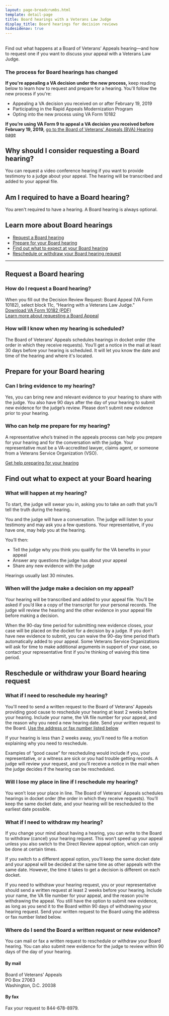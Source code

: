 ```yaml
---
layout: page-breadcrumbs.html
template: detail-page
title: Board hearings with a Veterans Law Judge
display_title: Board hearings for decision reviews
hidesidenav: true
---
```


<br>
<div itemprop="description" class="va-introtext">
Find out what happens at a Board of Veterans’ Appeals hearing—and how to request one if you want to discuss your appeal with a Veterans Law Judge.
</div>

<div class="usa-alert usa-alert-warning">
  <div class="usa-alert-body">
    <h3 class="usa-alert-heading">The process for Board hearings has changed</h3>
    <p><b>If you're appealing a VA decision under the new process,</b> keep reading below to learn how to request and prepare for a hearing. You'll follow the new process if you're:
      
- Appealing a VA decision you received on or after February 19, 2019
- Participating in the Rapid Appeals Modernization Program
- Opting into the new process using VA Form 10182
</p>
    <p><b>If you’re using VA Form 9 to appeal a VA decision you received before February 19, 2019,</b> 
<a href="/disability/file-an-appeal/board-of-veterans-appeals">go to the Board of Veterans' Appeals (BVA) Hearing page</a></p>
  </div>
</div>


## Why should I consider requesting a Board hearing?

You can request a video conference hearing if you want to provide testimony to a judge about your appeal. The hearing will be transcribed and added to your appeal file.

## Am I required to have a Board hearing?

You aren't required to have a hearing. A Board hearing is always optional.

## Learn more about Board hearings

- [Request a Board hearing](#request-board-hearing)
- [Prepare for your Board hearing](#prepare-for-board-hearing)
- [Find out what to expect at your Board hearing](#what-to-expect-at-board-hearing)
- [Reschedule or withdraw your Board hearing request](#reschedule-or-withdraw-request)

---------
<span id="request-board-hearing"></span>
## Request a Board hearing

### How do I request a Board hearing?

When you fill out the Decision Review Request: Board Appeal (VA Form 10182), select block 11c, “Hearing with a Veterans Law Judge." <br>
<a href="/decision-reviews/forms/board-appeal-10182.pdf">Download VA Form 10182 (PDF)</a><br>
<a href="/decision-reviews/board-appeal/">Learn more about requesting a Board Appeal</a>

### How will I know when my hearing is scheduled?

The Board of Veterans’ Appeals schedules hearings in docket order (the order in which they receive requests). You’ll get a notice in the mail at least 30 days before your hearing is scheduled. It will let you know the date and time of the hearing and where it's located.

<span id="prepare-for-board-hearing"></span>
## Prepare for your Board hearing

### Can I bring evidence to my hearing?

Yes, you can bring new and relevant evidence to your hearing to share with the judge. You also have 90 days after the day of your hearing to submit new evidence for the judge’s review. Please don’t submit new evidence prior to your hearing.

### Who can help me prepare for my hearing?

A representative who’s trained in the appeals process can help you prepare for your hearing and for the conversation with the judge. Your representative must be a VA-accredited lawyer, claims agent, or someone from a Veterans Service Organization (VSO).<br>

[Get help preparing for your hearing](/decision-reviews/get-help-with-review-request/)

<span id="what-to-expect-at-board-hearing"></span>
## Find out what to expect at your Board hearing

### What will happen at my hearing?

To start, the judge will swear you in, asking you to take an oath that you’ll tell the truth during the hearing.

You and the judge will have a conversation. The judge will listen to your testimony and may ask you a few questions. Your representative, if you have one, may help you at the hearing.
<br>

You’ll then:

- Tell the judge why you think you qualify for the VA benefits in your appeal
- Answer any questions the judge has about your appeal
- Share any new evidence with the judge

Hearings usually last 30 minutes.

### When will the judge make a decision on my appeal?

Your hearing will be transcribed and added to your appeal file. You’ll be asked if you’d like a copy of the transcript for your personal records. The judge will review the hearing and the other evidence in your appeal file before making a decision.

When the 90-day time period for submitting new evidence closes, your case will be placed on the docket for a decision by a judge. If you don’t have new evidence to submit, you can waive the 90-day time period that’s automatically added to your appeal. Some Veterans Service Organizations will ask for time to make additional arguments in support of your case, so contact your representative first if you’re thinking of waiving this time period.


<span id="reschedule-or-withdraw-request"></span>
## Reschedule or withdraw your Board hearing request

### What if I need to reschedule my hearing?

You'll need to send a written request to the Board of Veterans’ Appeals providing good cause to reschedule your hearing at least 2 weeks before your hearing. Include your name, the VA file number for your appeal, and the reason why you need a new hearing date. Send your written request to the Board. [Use the address or fax number listed below](#send-request-to-board)

If your hearing is less than 2 weeks away, you’ll need to file a motion explaining why you need to reschedule.

Examples of “good cause” for rescheduling would include if you, your representative, or a witness are sick or you had trouble getting records. A judge will review your request, and you’ll receive a notice in the mail when the judge decides if the hearing can be rescheduled.

### Will I lose my place in line if I reschedule my hearing?

You won’t lose your place in line. The Board of Veterans’ Appeals schedules hearings in docket order (the order in which they receive requests). You’ll keep the same docket date, and your hearing will be rescheduled to the earliest date possible.

### What if I need to withdraw my hearing?

If you change your mind about having a hearing, you can write to the Board to withdraw (cancel) your hearing request. This won’t speed up your appeal unless you also switch to the Direct Review appeal option, which can only be done at certain times.

If you switch to a different appeal option, you’ll keep the same docket date and your appeal will be decided at the same time as other appeals with the same date. However, the time it takes to get a decision is different on each docket.

If you need to withdraw your hearing request, you or your representative should send a written request at least 2 weeks before your hearing. Include your name, the VA file number for your appeal, and the reason you’re withdrawing the appeal. You still have the option to submit new evidence, as long as you send it to the Board within 90 days of withdrawing your hearing request. Send your written request to the Board using the address or fax number listed below.

<span id="send-request-to-board"></span>
### Where do I send the Board a written request or new evidence?

You can mail or fax a written request to reschedule or withdraw your Board hearing. You can also submit new evidence for the judge to review within 90 days of the day of your hearing.


#### By mail

<p class="va-address-block">
Board of Veterans’ Appeals<br>
PO Box 27063<br>
Washington, D.C. 20038<br>
</p>

#### By fax

Fax your request to 844-678-8979.

<br>


